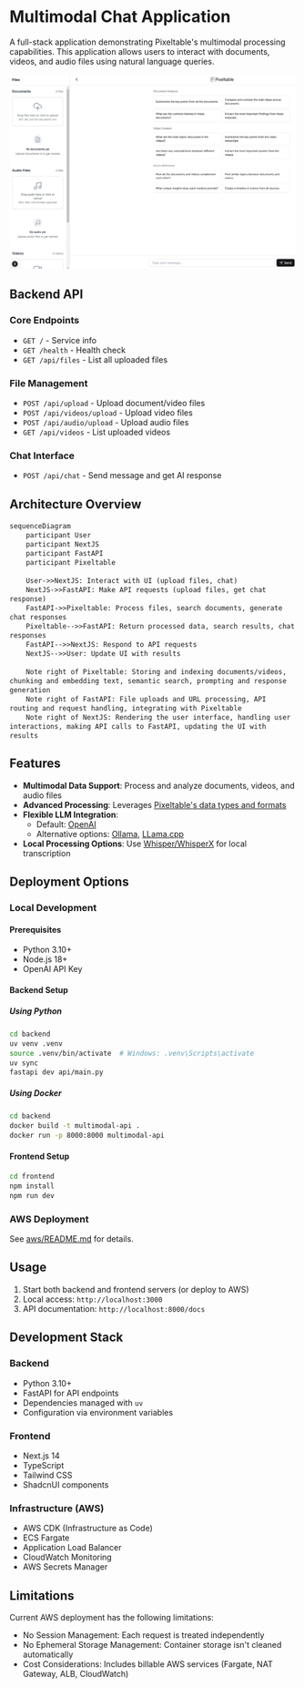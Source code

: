 # Multimodal Chat Application

A full-stack application demonstrating Pixeltable's multimodal processing capabilities. This application allows users to interact with documents, videos, and audio files using natural language queries.

![Screenshot](local_rag_screenshot.png)

## Backend API

### Core Endpoints
- `GET /` - Service info
- `GET /health` - Health check
- `GET /api/files` - List all uploaded files

### File Management
- `POST /api/upload` - Upload document/video files
- `POST /api/videos/upload` - Upload video files
- `POST /api/audio/upload` - Upload audio files
- `GET /api/videos` - List uploaded videos

### Chat Interface
- `POST /api/chat` - Send message and get AI response

## Architecture Overview

```mermaid
sequenceDiagram
    participant User
    participant NextJS
    participant FastAPI
    participant Pixeltable

    User->>NextJS: Interact with UI (upload files, chat)
    NextJS->>FastAPI: Make API requests (upload files, get chat response)
    FastAPI->>Pixeltable: Process files, search documents, generate chat responses
    Pixeltable-->>FastAPI: Return processed data, search results, chat responses
    FastAPI-->>NextJS: Respond to API requests
    NextJS-->>User: Update UI with results

    Note right of Pixeltable: Storing and indexing documents/videos, chunking and embedding text, semantic search, prompting and response generation
    Note right of FastAPI: File uploads and URL processing, API routing and request handling, integrating with Pixeltable
    Note right of NextJS: Rendering the user interface, handling user interactions, making API calls to FastAPI, updating the UI with results
```

## Features

- **Multimodal Data Support**: Process and analyze documents, videos, and audio files
- **Advanced Processing**: Leverages [Pixeltable's data types and formats](https://docs.pixeltable.com/docs/data-types-and-formats)
- **Flexible LLM Integration**: 
  - Default: [OpenAI](https://docs.pixeltable.com/docs/working-with-openai)
  - Alternative options: [Ollama](https://docs.pixeltable.com/docs/working-with-ollama), [LLama.cpp](https://docs.pixeltable.com/docs/working-with-llamacpp)
- **Local Processing Options**: Use [Whisper/WhisperX](https://docs.pixeltable.com/docs/whisper) for local transcription

## Deployment Options

### Local Development

#### Prerequisites
- Python 3.10+
- Node.js 18+
- OpenAI API Key

#### Backend Setup

##### Using Python
```bash
cd backend
uv venv .venv
source .venv/bin/activate  # Windows: .venv\Scripts\activate
uv sync
fastapi dev api/main.py
```

##### Using Docker
```bash
cd backend
docker build -t multimodal-api .
docker run -p 8000:8000 multimodal-api
```

#### Frontend Setup
```bash
cd frontend
npm install
npm run dev
```

### AWS Deployment

See [aws/README.md](aws/README.md) for details.

## Usage

1. Start both backend and frontend servers (or deploy to AWS)
2. Local access: `http://localhost:3000`
3. API documentation: `http://localhost:8000/docs`

## Development Stack

### Backend
- Python 3.10+
- FastAPI for API endpoints
- Dependencies managed with `uv`
- Configuration via environment variables

### Frontend
- Next.js 14
- TypeScript
- Tailwind CSS
- ShadcnUI components

### Infrastructure (AWS)
- AWS CDK (Infrastructure as Code)
- ECS Fargate
- Application Load Balancer
- CloudWatch Monitoring
- AWS Secrets Manager

## Limitations

Current AWS deployment has the following limitations:
- No Session Management: Each request is treated independently
- No Ephemeral Storage Management: Container storage isn't cleaned automatically
- Cost Considerations: Includes billable AWS services (Fargate, NAT Gateway, ALB, CloudWatch)